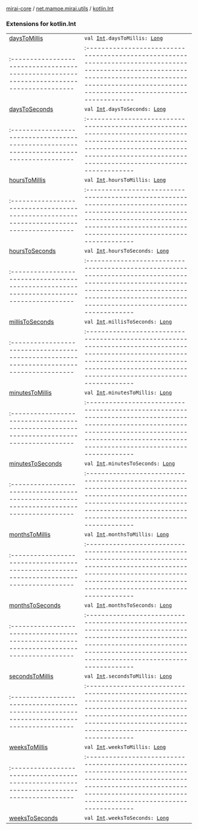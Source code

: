 [mirai-core](../../index.md) / [net.mamoe.mirai.utils](../index.md) / [kotlin.Int](./index.md)

### Extensions for kotlin.Int
|||
|:----------------------------------------------------------------------------------------|:---------------------------------------------------------------------------------------------------------------------------------------------------------------------------------------------------------|
| [daysToMillis](days-to-millis.md) | `val `[`Int`](https://kotlinlang.org/api/latest/jvm/stdlib/kotlin/-int/index.html)`.daysToMillis: `[`Long`](https://kotlinlang.org/api/latest/jvm/stdlib/kotlin/-long/index.html) ||||
|:----------------------------------------------------------------------------------------|:---------------------------------------------------------------------------------------------------------------------------------------------------------------------------------------------------------|
| [daysToSeconds](days-to-seconds.md) | `val `[`Int`](https://kotlinlang.org/api/latest/jvm/stdlib/kotlin/-int/index.html)`.daysToSeconds: `[`Long`](https://kotlinlang.org/api/latest/jvm/stdlib/kotlin/-long/index.html) ||||
|:----------------------------------------------------------------------------------------|:---------------------------------------------------------------------------------------------------------------------------------------------------------------------------------------------------------|
| [hoursToMillis](hours-to-millis.md) | `val `[`Int`](https://kotlinlang.org/api/latest/jvm/stdlib/kotlin/-int/index.html)`.hoursToMillis: `[`Long`](https://kotlinlang.org/api/latest/jvm/stdlib/kotlin/-long/index.html) ||||
|:----------------------------------------------------------------------------------------|:---------------------------------------------------------------------------------------------------------------------------------------------------------------------------------------------------------|
| [hoursToSeconds](hours-to-seconds.md) | `val `[`Int`](https://kotlinlang.org/api/latest/jvm/stdlib/kotlin/-int/index.html)`.hoursToSeconds: `[`Long`](https://kotlinlang.org/api/latest/jvm/stdlib/kotlin/-long/index.html) ||||
|:----------------------------------------------------------------------------------------|:---------------------------------------------------------------------------------------------------------------------------------------------------------------------------------------------------------|
| [millisToSeconds](millis-to-seconds.md) | `val `[`Int`](https://kotlinlang.org/api/latest/jvm/stdlib/kotlin/-int/index.html)`.millisToSeconds: `[`Long`](https://kotlinlang.org/api/latest/jvm/stdlib/kotlin/-long/index.html) ||||
|:----------------------------------------------------------------------------------------|:---------------------------------------------------------------------------------------------------------------------------------------------------------------------------------------------------------|
| [minutesToMillis](minutes-to-millis.md) | `val `[`Int`](https://kotlinlang.org/api/latest/jvm/stdlib/kotlin/-int/index.html)`.minutesToMillis: `[`Long`](https://kotlinlang.org/api/latest/jvm/stdlib/kotlin/-long/index.html) ||||
|:----------------------------------------------------------------------------------------|:---------------------------------------------------------------------------------------------------------------------------------------------------------------------------------------------------------|
| [minutesToSeconds](minutes-to-seconds.md) | `val `[`Int`](https://kotlinlang.org/api/latest/jvm/stdlib/kotlin/-int/index.html)`.minutesToSeconds: `[`Long`](https://kotlinlang.org/api/latest/jvm/stdlib/kotlin/-long/index.html) ||||
|:----------------------------------------------------------------------------------------|:---------------------------------------------------------------------------------------------------------------------------------------------------------------------------------------------------------|
| [monthsToMillis](months-to-millis.md) | `val `[`Int`](https://kotlinlang.org/api/latest/jvm/stdlib/kotlin/-int/index.html)`.monthsToMillis: `[`Long`](https://kotlinlang.org/api/latest/jvm/stdlib/kotlin/-long/index.html) ||||
|:----------------------------------------------------------------------------------------|:---------------------------------------------------------------------------------------------------------------------------------------------------------------------------------------------------------|
| [monthsToSeconds](months-to-seconds.md) | `val `[`Int`](https://kotlinlang.org/api/latest/jvm/stdlib/kotlin/-int/index.html)`.monthsToSeconds: `[`Long`](https://kotlinlang.org/api/latest/jvm/stdlib/kotlin/-long/index.html) ||||
|:----------------------------------------------------------------------------------------|:---------------------------------------------------------------------------------------------------------------------------------------------------------------------------------------------------------|
| [secondsToMillis](seconds-to-millis.md) | `val `[`Int`](https://kotlinlang.org/api/latest/jvm/stdlib/kotlin/-int/index.html)`.secondsToMillis: `[`Long`](https://kotlinlang.org/api/latest/jvm/stdlib/kotlin/-long/index.html) ||||
|:----------------------------------------------------------------------------------------|:---------------------------------------------------------------------------------------------------------------------------------------------------------------------------------------------------------|
| [weeksToMillis](weeks-to-millis.md) | `val `[`Int`](https://kotlinlang.org/api/latest/jvm/stdlib/kotlin/-int/index.html)`.weeksToMillis: `[`Long`](https://kotlinlang.org/api/latest/jvm/stdlib/kotlin/-long/index.html) ||||
|:----------------------------------------------------------------------------------------|:---------------------------------------------------------------------------------------------------------------------------------------------------------------------------------------------------------|
| [weeksToSeconds](weeks-to-seconds.md) | `val `[`Int`](https://kotlinlang.org/api/latest/jvm/stdlib/kotlin/-int/index.html)`.weeksToSeconds: `[`Long`](https://kotlinlang.org/api/latest/jvm/stdlib/kotlin/-long/index.html) |

